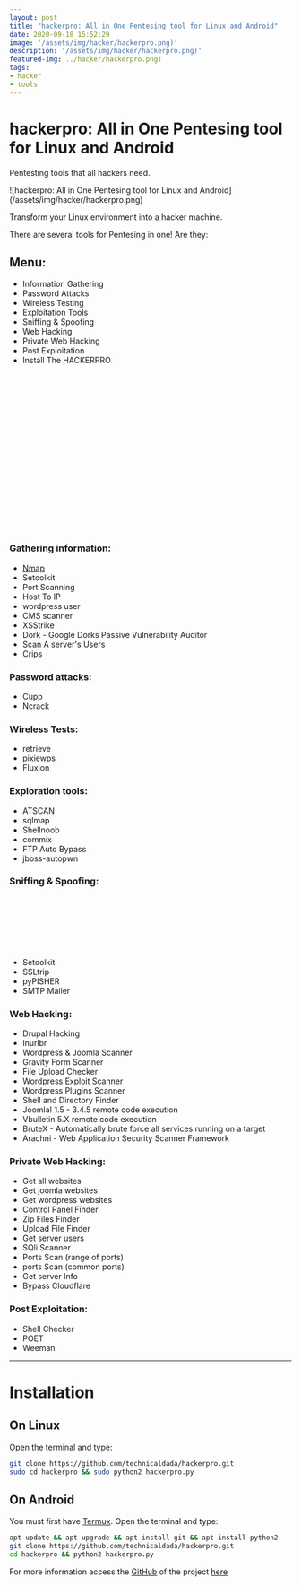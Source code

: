 ```yaml
---
layout: post
title: "hackerpro: All in One Pentesing tool for Linux and Android"
date: 2020-09-18 15:52:29
image: '/assets/img/hacker/hackerpro.png)'
description: '/assets/img/hacker/hackerpro.png)'
featured-img: ../hacker/hackerpro.png)
tags:
- hacker
- tools
---
```


# hackerpro: All in One Pentesing tool for Linux and Android
Pentesting tools that all hackers need.

![hackerpro: All in One Pentesing tool for Linux and Android] (/assets/img/hacker/hackerpro.png)

Transform your Linux environment into a hacker machine.

There are several tools for Pentesing in one! Are they:

## Menu:

- Information Gathering
- Password Attacks
- Wireless Testing
- Exploitation Tools
- Sniffing & Spoofing
- Web Hacking
- Private Web Hacking
- Post Exploitation
- Install The HACKERPRO

<!-- QUADRADO -->
<script async src="//pagead2.googlesyndication.com/pagead/js/adsbygoogle.js"></script>
<ins class="adsbygoogle"
style="display:inline-block;width:336px;height:280px"
data-ad-client="ca-pub-2838251107855362"
data-ad-slot="5351066970"></ins>
<script>
(adsbygoogle = window.adsbygoogle || []).push({});
</script>

### Gathering information:

- [Nmap](https://www.youtube.com/watch?v=LFjMu993uAA)
- Setoolkit
- Port Scanning
- Host To IP
- wordpress user
- CMS scanner
- XSStrike
- Dork - Google Dorks Passive Vulnerability Auditor
- Scan A server's Users
- Crips

### Password attacks:

- Cupp
- Ncrack

### Wireless Tests:

- retrieve
- pixiewps
- Fluxion

### Exploration tools:

- ATSCAN
- sqlmap
- Shellnoob
- commix
- FTP Auto Bypass
- jboss-autopwn

### Sniffing & Spoofing:

<!-- LISTA MIN -->
<script async src="//pagead2.googlesyndication.com/pagead/js/adsbygoogle.js"></script>
<ins class="adsbygoogle"
style="display:inline-block;width:730px;height:95px"
data-ad-client="ca-pub-2838251107855362"
data-ad-slot="5351066970"></ins>
<script>
(adsbygoogle = window.adsbygoogle || []).push({});
</script>

- Setoolkit
- SSLtrip
- pyPISHER
- SMTP Mailer

### Web Hacking:

- Drupal Hacking
- Inurlbr
- Wordpress & Joomla Scanner
- Gravity Form Scanner
- File Upload Checker
- Wordpress Exploit Scanner
- Wordpress Plugins Scanner
- Shell and Directory Finder
- Joomla! 1.5 - 3.4.5 remote code execution
- Vbulletin 5.X remote code execution
- BruteX - Automatically brute force all services running on a target
- Arachni - Web Application Security Scanner Framework

### Private Web Hacking:

- Get all websites
- Get joomla websites
- Get wordpress websites
- Control Panel Finder
- Zip Files Finder
- Upload File Finder
- Get server users
- SQli Scanner
- Ports Scan (range of ports)
- ports Scan (common ports)
- Get server Info
- Bypass Cloudflare

<!-- RETANGULO LARGO 2 -->
<script async src="//pagead2.googlesyndication.com/pagead/js/adsbygoogle.js"></script>
<ins class="adsbygoogle"
style="display:block; text-align:center;"
data-ad-layout="in-article"
data-ad-format="fluid"
data-ad-client="ca-pub-2838251107855362"
data-ad-slot="8549252987"></ins>
<script>
(adsbygoogle = window.adsbygoogle || []).push({});
</script>

### Post Exploitation:

- Shell Checker
- POET
- Weeman

---

# Installation
## On Linux
Open the terminal and type:
```sh
git clone https://github.com/technicaldada/hackerpro.git
sudo cd hackerpro && sudo python2 hackerpro.py
```

## On Android
You must first have [Termux](https://play.google.com/store/apps/details?id=com.termux). Open the terminal and type:
```sh
apt update && apt upgrade && apt install git && apt install python2
git clone https://github.com/technicaldada/hackerpro.git
cd hackerpro && python2 hackerpro.py
```

For more information access the [GitHub](https://terminalroot.com.br/git/) of the project [here](https://github.com/technicaldada/hackerpro)

<!-- RETANGULO LARGO -->
<script async src="https://pagead2.googlesyndication.com/pagead/js/adsbygoogle.js"></script>
<!-- Informat -->
<ins class="adsbygoogle"
style="display:block"
data-ad-client="ca-pub-2838251107855362"
data-ad-slot="2327980059"
data-ad-format="auto"
data-full-width-responsive="true"></ins>
<script>
(adsbygoogle = window.adsbygoogle || []).push({});
</script>
    
